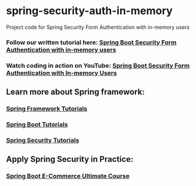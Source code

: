# spring-security-auth-in-memory
Project code for Spring Security Form Authentication with in-memory users
### Follow our written tutorial here: [Spring Boot Security Form Authentication with in-memory users](https://www.codejava.net/frameworks/spring-boot/form-authentication-with-in-memory-users)
### Watch coding in action on YouTube: [Spring Boot Security Form Authentication with In-memory Users](https://www.youtube.com/watch?v=vv_fzlvpEL4)
## Learn more about Spring framework:
### [Spring Framework Tutorials](https://www.codejava.net/spring-tutorials)
### [Spring Boot Tutorials](https://www.codejava.net/spring-boot-tutorials)
### [Spring Security Tutorials](https://www.codejava.net/spring-security-tutorials)
## Apply Spring Security in Practice:
### [Spring Boot E-Commerce Ultimate Course](https://www.udemy.com/course/spring-boot-e-commerce-ultimate/?referralCode=3A24FAC7220029CEDFD6)

